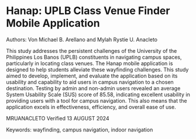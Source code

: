 # Hanap: UPLB Class Venue Finder Mobile Application
Authors: Von Michael B. Arellano and Mylah Rystie U. Anacleto

This study addresses the persistent challenges of the University of the Philippines Los Banos (UPLB) constituents in navigating campus spaces, particularly in locating class venues. The Hanap mobile application is designed to help students alleviate these wayfinding challenges. This study aimed to develop, implement, and evaluate the application based on its usability and capability to aid users in campus navigation to a chosen destination. Testing by admin and non-admin users revealed an average System Usability Scale (SUS) score of 85.58, indicating excellent usability in providing users with a tool for campus navigation. This also means that the application excels in effectiveness, efficiency, and overall ease of use.

MRUANACLETO Verified 13 AUGUST 2024

Keywords: wayfinding, campus navigation, indoor navigation

